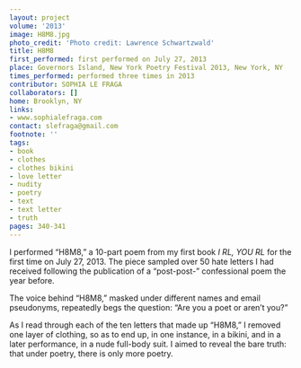 ```yaml
---
layout: project
volume: '2013'
image: H8M8.jpg
photo_credit: 'Photo credit: Lawrence Schwartzwald'
title: H8M8
first_performed: first performed on July 27, 2013
place: Governors Island, New York Poetry Festival 2013, New York, NY
times_performed: performed three times in 2013
contributor: SOPHIA LE FRAGA
collaborators: []
home: Brooklyn, NY
links:
- www.sophialefraga.com
contact: slefraga@gmail.com
footnote: ''
tags:
- book
- clothes
- clothes bikini
- love letter
- nudity
- poetry
- text
- text letter
- truth
pages: 340-341
---
```


I performed “H8M8,” a 10-part poem from my first book _I RL, YOU RL_ for the first time on July 27, 2013. The piece sampled over 50 hate letters I had received following the publication of a “post-post-” confessional poem the year before.

The voice behind “H8M8,” masked under different names and email pseudonyms, repeatedly begs the question: “Are you a poet or aren’t you?”

As I read through each of the ten letters that made up “H8M8,” I removed one layer of clothing, so as to end up, in one instance, in a bikini, and in a later performance, in a nude full-body suit. I aimed to reveal the bare truth: that under poetry, there is only more poetry.
